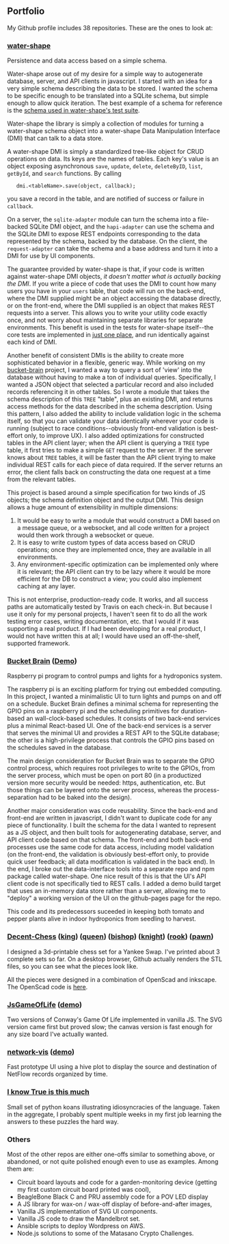 ## Portfolio

My Github profile includes 38 repositories. These are the ones to look at:

### [water-shape](https://github.com/RLuckom/water-shape)

Persistence and data access based on a simple schema.

Water-shape arose out of my desire for a simple way to autogenerate
database, server, and API clients in javascript. I started with an idea
for a very simple schema describing the data to be stored. I wanted the 
schema to be specific enough to be translated into a SQLite schema,
but simple enough to allow quick iteration. The best example of a schema
for reference is the [schema used in water-shape's test suite](https://github.com/RLuckom/water-shape/blob/master/spec/unit/testSchema.js). 

Water-shape the library is simply a collection of modules for turning
a water-shape schema object into a water-shape Data Manipulation Interface
(DMI) that can talk to a data store.

A water-shape DMI is simply a standardized tree-like object for CRUD 
operations on data. Its keys are the names of tables. Each key's value
is an object exposing asynchronous `save`, `update`, `delete`, `deleteByID`,
`list`, `getById`, and `search` functions. By calling 

       dmi.<tableName>.save(object, callback);

you save a record in the table, and are notified of success or failure
in `callback`.

On a server, the `sqlite-adapter` module can turn the schema into a file-
backed SQLite DMI object, and the `hapi-adapter` can use the schema and the
SQLite DMI to expose REST endpoints corresponding to the data represented
by the schema, backed by the database. On the client, the `request-adapter`
can take the schema and a base address and turn it into a DMI for use by
UI components.

The guarantee provided by water-shape is that, if your code is written
against water-shape DMI objects, *it doesn't matter what is actually backing
the DMI*. If you write a piece of code that uses the DMI to count how many
users you have in your `users` table, that code will run on the back-end,
where the DMI supplied might be an object accessing the database directly,
or on the front-end, where the DMI supplied is an object that makes REST
requests into a server. This allows you to write your utility code exactly
once, and not worry about maintaining separate libraries for separate
environments. This benefit is used in the tests for water-shape itself--the
core tests are implemented in [just one place](https://github.com/RLuckom/water-shape/blob/master/spec/unit/dataManipulationInterfaceTest.js), and run identically against
each kind of DMI.

Another benefit of consistent DMIs is the ability to create more sophisticated
behavior in a flexible, generic way. While working on my [bucket-brain](https://github.com/RLuckom/bucket-brain) project,
I wanted a way to query a sort of 'view' into the database without having to
make a ton of individual queries. Specifically, I wanted a JSON object that
selected a particular record and also included records referencing it in other
tables. So I wrote a module that takes the schema description of this `TREE` "table",
plus an existing DMI, and returns access methods for the data described in the 
schema description. Using this pattern, I also added the ability to include
validation logic in the schema itself, so that you can validate your data
identically wherever your code is running (subject to race conditions--obviously
front-end validation is best-effort only, to improve UX). I also added
optimizations for constructed tables in the API client layer; when the API
client is querying a `TREE` type table, it first tries to make a simple
`GET` request to the server. If the server knows about `TREE` tables, it will
be faster than the API client trying to make individual REST calls for each
piece of data required. If the server returns an error, the client falls back
on constructing the data one request at a time from the relevant tables.

This project is based around a simple specification for two kinds of JS objects;
the schema definition object and the output DMI. This design allows a huge amount
of extensibility in multiple dimensions:

 1. It would be easy to write a module that would construct a DMI based on a
    message queue, or a websocket, and all code written for a project would
    then work through a websocket or queue.
 2. It is easy to write custom types of data access based on CRUD operations;
    once they are implemented once, they are available in all environments.
 3. Any environment-specific optimization can be implemented only where it
    is relevant; the API client can try to be lazy where it would be more
    efficient for the DB to construct a view; you could also implement caching
    at any layer.

This is not enterprise, production-ready code. It works, and all success paths
are automatically tested by Travis on each check-in. But because I use it only
for my personal projects, I haven't seen fit to do all the work testing error
cases, writing documentation, etc. that I would if it was supporting a real
product. If I had been developing for a real product, I would not have written
this at all; I would have used an off-the-shelf, supported framework.

### [Bucket Brain](https://github.com/RLuckom/bucket-brain) ([Demo](https://rluckom.github.io/bucket-brain/))

Raspberry pi program to control pumps and lights for a hydroponics system.

The raspberry pi is an exciting platform for trying out embedded computing.
In this project, I wanted a minimalistic UI to turn lights and pumps on and
off on a schedule. Bucket Brain defines a minimal schema for representing
the GPIO pins on a raspberry pi and the scheduling primitives for duration-
based an wall-clock-based schedules. It consists of two back-end services
plus a minimal React-based UI. One of the back-end services is a server
that serves the minimal UI and provides a REST API to the SQLite database;
the other is a high-privilege process that controls the GPIO pins based on
the schedules saved in the database.

The main design consideration for Bucket Brain was to separate the GPIO control
process, which requires root privileges to write to the GPIOs, from the server
process, which must be open on port 80 (in a productized version more security
would be needed: https, authentication, etc. But those things can be layered 
onto the server process, whereas the process-separation had to be baked into
the design).

Another major consideration was code reusability. Since the back-end and
front-end are written in javascript, I didn't want to duplicate code for any
piece of functionality. I built the schema for the data I wanted to represent
as a JS object, and then built tools for autogenerating database, server, and
API client code based on that schema. The front-end and both back-end processes
use the same code for data access, including model validation (on the front-end,
the validation is obviously best-effort only, to provide quick user feedback;
all data modification is validated in the back end). In the end, I broke out
the data-interface tools into a separate repo and npm package called water-shape.
One nice result of this is that the UI's API client code is not specifically
tied to REST calls. I added a demo build target that uses an in-memory data
store rather than a server, allowing me to "deploy" a working version of
the UI on the github-pages page for the repo.

This code and its predecessors suceeded in keeping both tomato and pepper plants
alive in indoor hydroponics from seedling to harvest.

### [Decent-Chess](https://github.com/RLuckom/decent-chess) ([king](https://github.com/RLuckom/decent-chess/blob/master/king1.stl)) ([queen](https://github.com/RLuckom/decent-chess/blob/master/queen5.stl)) ([bishop](https://github.com/RLuckom/decent-chess/blob/master/bishop7.stl)) ([knight](https://github.com/RLuckom/decent-chess/blob/master/knight6.stl)) ([rook](https://github.com/RLuckom/decent-chess/blob/master/rook2.stl)) ([pawn](https://github.com/RLuckom/decent-chess/blob/master/pawn1.stl))

I designed a 3d-printable chess set for a Yankee Swap. I've printed about 3
complete sets so far. On a desktop browser, Github actually renders the STL
files, so you can see what the pieces look like.

All the pieces were designed in a combination of OpenScad and inkscape. The
OpenScad code is [here](https://github.com/RLuckom/decent-chess/blob/master/pawn.scad).

### [JsGameOfLife](https://github.com/RLuckom/jsGameOfLife) ([demo](http://rluckom.github.io/jsGameOfLife/))

Two versions of Conway's Game Of Life implemented in vanilla JS. The SVG version
came first but proved slow; the canvas version is fast enough for any size board
I've actually wanted.

### [network-vis](https://github.com/RLuckom/network-vis) ([demo](https://rluckom.github.io/network-vis/#/vis))

Fast prototype UI using a hive plot to display the source and destination of
NetFlow records organized by time.

### [I know True is this much](https://github.com/RLuckom/i-know-true-is-this-much)

Small set of python koans illustrating idiosyncracies of the language. Taken in
the aggregate, I probably spent multiple weeks in my first job learning the answers
to these puzzles the hard way.


### Others

Most of the other repos are either one-offs similar to something above, or abandoned,
or not quite polished enough even to use as examples. Among them are:

 * Circuit board layouts and code for a garden-monitoring device (getting my first custom circuit board printed was cool),
 * BeagleBone Black C and PRU assembly code for a POV LED display
 * A JS library for wax-on / wax-off display of before-and-after images, 
 * Vanilla JS implementation of SVG UI components.
 * Vanilla JS code to draw the Mandelbrot set.
 * Ansible scripts to deploy Wordpress on AWS.
 * Node.js solutions to some of the Matasano Crypto Challenges.
